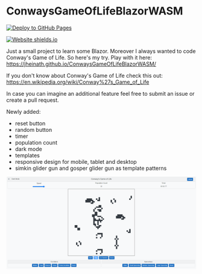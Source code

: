 # ConwaysGameOfLifeBlazorWASM

[![Deploy to GitHub Pages](https://github.com/jheinath/ConwaysGameOfLifeBlazorWASM/actions/workflows/main.yml/badge.svg?branch=master)](https://github.com/jheinath/ConwaysGameOfLifeBlazorWASM/actions/workflows/main.yml)

[![Website shields.io](https://img.shields.io/website-up-down-green-red/http/shields.io.svg)](https://jheinath.github.io/ConwaysGameOfLifeBlazorWASM/)

Just a small project to learn some Blazor. Moreover I always wanted to code Conway's Game of Life. So here's my try.
Play with it here: https://jheinath.github.io/ConwaysGameOfLifeBlazorWASM/

If you don't know about Conway's Game of Life check this out: https://en.wikipedia.org/wiki/Conway%27s_Game_of_Life 

In case you can imagine an additional feature feel free to submit an issue or create a pull request.

Newly added:
- reset button
- random button
- timer
- population count
- dark mode
- templates
- responsive design for mobile, tablet and desktop
- simkin glider gun and gosper glider gun as template patterns

![Screenshot](https://raw.githubusercontent.com/jheinath/ConwaysGameOfLifeBlazorWASM/master/Images/Screenshot.png)

